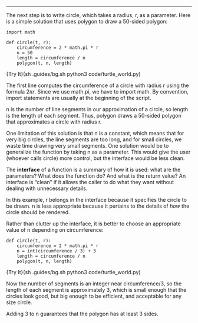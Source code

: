 ----------------

The next step is to write <span>circle</span>, which takes a radius, <span>r</span>, as a parameter. Here is a simple solution that uses <span>polygon</span> to draw a 50-sided polygon:

    import math

    def circle(t, r):
        circumference = 2 * math.pi * r
        n = 50
        length = circumference / n
        polygon(t, n, length)

{Try It}(sh .guides/bg.sh python3 code/turtle_world.py)

The first line computes the circumference of a circle with radius <span>r</span> using the formula $2 \pi r$. Since we use <span>math.pi</span>, we have to import <span>math</span>. By convention, <span>import</span> statements are usually at the beginning of the script.

<span>n</span> is the number of line segments in our approximation of a circle, so <span>length</span> is the length of each segment. Thus, <span>polygon</span> draws a 50-sided polygon that approximates a circle with radius <span>r</span>.

One limitation of this solution is that <span>n</span> is a constant, which means that for very big circles, the line segments are too long, and for small circles, we waste time drawing very small segments. One solution would be to generalize the function by taking <span>n</span> as a parameter. This would give the user (whoever calls <span>circle</span>) more control, but the interface would be less clean.

The <span>**interface**</span> of a function is a summary of how it is used: what are the parameters? What does the function do? And what is the return value? An interface is “clean” if it allows the caller to do what they want without dealing with unnecessary details.

In this example, <span>r</span> belongs in the interface because it specifies the circle to be drawn. <span>n</span> is less appropriate because it pertains to the details of <span>*how*</span> the circle should be rendered.

Rather than clutter up the interface, it is better to choose an appropriate value of <span>n</span> depending on <span>circumference</span>:

    def circle(t, r):
        circumference = 2 * math.pi * r
        n = int(circumference / 3) + 3
        length = circumference / n
        polygon(t, n, length)

{Try It}(sh .guides/bg.sh python3 code/turtle_world.py)

Now the number of segments is an integer near <span>circumference/3</span>, so the length of each segment is approximately 3, which is small enough that the circles look good, but big enough to be efficient, and acceptable for any size circle.

Adding 3 to <span>n</span> guarantees that the polygon has at least 3 sides.

